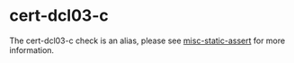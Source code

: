# cert-dcl03-c

The cert-dcl03-c check is an alias, please see
[misc-static-assert](misc-static-assert.html) for more information.
